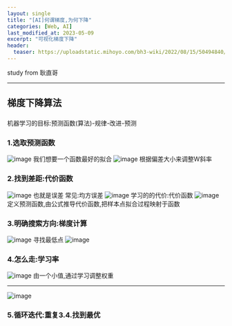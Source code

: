 ```yaml
---
layout: single
title: "[AI]何谓梯度,为何下降"
categories: [Web, AI]
last_modified_at: 2023-05-09
excerpt: "可视化梯度下降"
header:
  teaser: https://uploadstatic.mihoyo.com/bh3-wiki/2022/08/15/50494840/c7c7e241cda0ce9d9c48eebcf5b3be49_7123561347151354577.png
---
```


study from 耿直哥
___
## 梯度下降算法
### 
机器学习的目标:预测函数(算法)-规律-改进-预测
### 1.选取预测函数
![image](https://github.com/Sumalene/March7thBlog/assets/124686994/68cb1ee7-3ac5-4efb-bc66-43436cafbfcb)
我们想要一个函数最好的拟合
![image](https://github.com/Sumalene/March7thBlog/assets/124686994/c1e7fcac-e6f1-4da8-b42b-f9ff50b8acd8)
根据偏差大小来调整W斜率
### 2.找到差距:代价函数
![image](https://github.com/Sumalene/March7thBlog/assets/124686994/67a93904-d5b9-4213-889c-eec6a0b7f268)
也就是误差 常见:均方误差
![image](https://github.com/Sumalene/March7thBlog/assets/124686994/3c7ae032-e693-4a0e-9cb1-50a831c150da)
学习的的代价:代价函数
 ![image](https://github.com/Sumalene/March7thBlog/assets/124686994/862602aa-5acd-4acf-853a-a62aaccabe0c)
定义预测函数,由公式推导代价函数,把样本点拟合过程映射于函数
### 3.明确搜索方向:梯度计算
![image](https://github.com/Sumalene/March7thBlog/assets/124686994/d547c2bc-1191-4873-a341-70cb75112d75)
寻找最低点
![image](https://github.com/Sumalene/March7thBlog/assets/124686994/73197282-8612-4d5c-8f80-28c77c28e767)
### 4.怎么走:学习率
![image](https://github.com/Sumalene/March7thBlog/assets/124686994/c36d5dc0-b9d1-4597-9ac9-5cba11caa671)
由一个小值,通过学习调整权重
___
![image](https://github.com/Sumalene/March7thBlog/assets/124686994/63f24f79-1e68-43f9-95c3-0dfbbb8049fd)
### 5.循环迭代:重复3.4.找到最优
